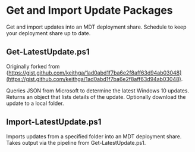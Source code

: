 # Get and Import Update Packages
Get and import updates into an MDT deployment share. Schedule to keep your deployment share up to date.

## Get-LatestUpdate.ps1
Originally forked from {https://gist.github.com/keithga/1ad0abd1f7ba6e2f8aff63d94ab03048](https://gist.github.com/keithga/1ad0abd1f7ba6e2f8aff63d94ab03048).

Queries JSON from Microsoft to determine the latest Windows 10 updates. Returns an object that lists details of the update. Optionally download the update to a local folder.

## Import-LatestUpdate.ps1
Imports updates from a specified folder into an MDT deployment share. Takes output via the pipeline from Get-LatestUpdate.ps1.